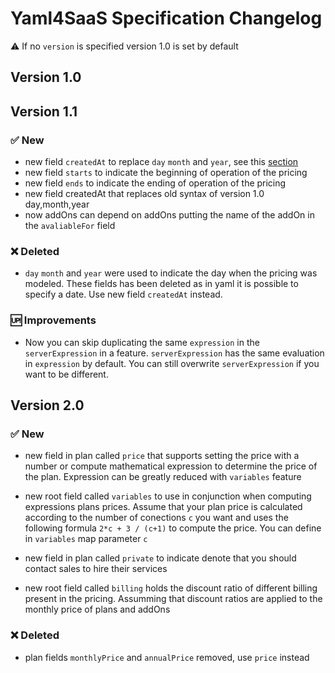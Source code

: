 # Yaml4SaaS Specification Changelog

:warning: If no `version` is specified version 1.0 is set by default

## Version 1.0

## Version 1.1

### :white_check_mark: New

- new field `createdAt` to replace `day` `month` and `year`, see this [section](#deleted)
- new field `starts` to indicate the beginning of operation of the pricing
- new field `ends` to indicate the ending of operation of the pricing
- new field createdAt that replaces old syntax of version 1.0 day,month,year
- now addOns can depend on addOns putting the name of the addOn in the `avaliableFor` field

### :x: Deleted

- `day` `month` and `year` were used to indicate the day when the pricing was modeled.
  These fields has been deleted as in yaml it is possible to specify a date.
  Use new field `createdAt` instead.

### :up: Improvements

- Now you can skip duplicating the same `expression` in the `serverExpression` in a feature.
  `serverExpression` has the same evaluation in `expression` by default. You can still
  overwrite `serverExpression` if you want to be different.

## Version 2.0

### :white_check_mark: New

- new field in plan called `price` that supports setting the price with a number or
  compute mathematical expression to determine the price of the plan. Expression can
  be greatly reduced with `variables` feature
- new root field called `variables` to use in conjunction when computing expressions
  plans prices. Assume that your plan price is calculated according to the number of
  conections `c` you want and uses the following formula `2*c + 3 / (c+1)` to compute
  the price. You can define in `variables` map parameter `c`

- new field in plan called `private` to indicate denote that you should contact sales
  to hire their services

- new root field called `billing` holds the discount ratio of different billing
  present in the pricing. Assumming that discount ratios are applied to the monthly price
  of plans and addOns

### :x: Deleted

- plan fields `monthlyPrice` and `annualPrice` removed, use `price` instead
